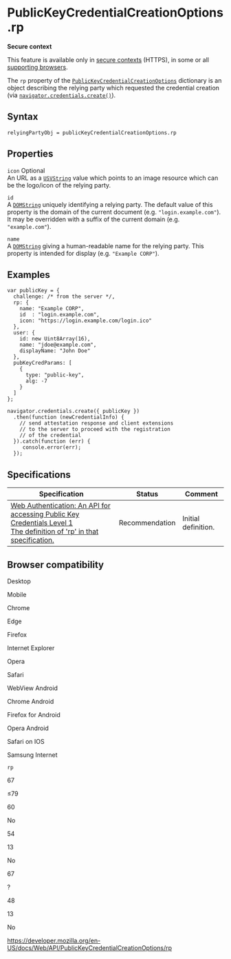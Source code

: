 PublicKeyCredentialCreationOptions.rp
=====================================

**Secure context**

This feature is available only in [secure contexts](https://developer.mozilla.org/en-US/docs/Web/Security/Secure_Contexts) (HTTPS), in some or all [supporting browsers](#browser_compatibility).

The `rp` property of the [`PublicKeyCredentialCreationOptions`](../publickeycredentialcreationoptions) dictionary is an object describing the relying party which requested the credential creation (via [`navigator.credentials.create()`](../credentialscontainer/create)).

Syntax
------

    relyingPartyObj = publicKeyCredentialCreationOptions.rp

Properties
----------

 `icon` <span class="badge inline optional">Optional</span>   
An URL as a [`USVString`](../usvstring) value which points to an image resource which can be the logo/icon of the relying party.

`id`  
A [`DOMString`](../domstring) uniquely identifying a relying party. The default value of this property is the domain of the current document (e.g. `"login.example.com"`). It may be overridden with a suffix of the current domain (e.g. `"example.com"`).

`name`  
A [`DOMString`](../domstring) giving a human-readable name for the relying party. This property is intended for display (e.g. `"Example CORP"`).

Examples
--------

    var publicKey = {
      challenge: /* from the server */,
      rp: {
        name: "Example CORP",
        id  : "login.example.com",
        icon: "https://login.example.com/login.ico"
      },
      user: {
        id: new Uint8Array(16),
        name: "jdoe@example.com",
        displayName: "John Doe"
      },
      pubKeyCredParams: [
        {
          type: "public-key",
          alg: -7
        }
      ]
    };

    navigator.credentials.create({ publicKey })
      .then(function (newCredentialInfo) {
        // send attestation response and client extensions
        // to the server to proceed with the registration
        // of the credential
      }).catch(function (err) {
         console.error(err);
      });

Specifications
--------------

<table><thead><tr class="header"><th>Specification</th><th>Status</th><th>Comment</th></tr></thead><tbody><tr class="odd"><td><a href="https://w3c.github.io/webauthn/#dom-publickeycredentialcreationoptions-rp">Web Authentication: An API for accessing Public Key Credentials Level 1<br />
<span class="small">The definition of 'rp' in that specification.</span></a></td><td><span class="spec-rec">Recommendation</span></td><td>Initial definition.</td></tr></tbody></table>

Browser compatibility
---------------------

Desktop

Mobile

Chrome

Edge

Firefox

Internet Explorer

Opera

Safari

WebView Android

Chrome Android

Firefox for Android

Opera Android

Safari on IOS

Samsung Internet

`rp`

67

≤79

60

No

54

13

No

67

?

48

13

No

<a href="https://developer.mozilla.org/en-US/docs/Web/API/PublicKeyCredentialCreationOptions/rp" class="_attribution-link">https://developer.mozilla.org/en-US/docs/Web/API/PublicKeyCredentialCreationOptions/rp</a>
